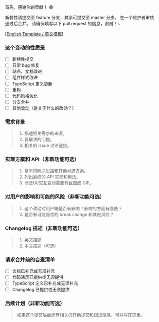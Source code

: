 首先，感谢你的贡献！ 😄

新特性请提交至 feature 分支，其余可提交至 master 分支。
在一个维护者审核通过后合并。
请确保填写以下 pull request 的信息，谢谢！~

[[English Template / 英文模板](?expand=1)]

### 这个变动的性质是

- [ ] 新特性提交
- [ ] 日常 bug 修复
- [ ] 站点、文档改进
- [ ] 组件样式改进
- [ ] TypeScript 定义更新
- [ ] 重构
- [ ] 代码风格优化
- [ ] 分支合并
- [ ] 其他改动（是关于什么的改动？）

### 需求背景

> 1. 描述相关需求的来源。
> 2. 要解决的问题。
> 3. 相关的 issue 讨论链接。

### 实现方案和 API（非新功能可选）

> 1. 基本的解决思路和其他可选方案。
> 2. 列出最终的 API 实现和用法。
> 3. 涉及UI/交互变动需要有截图或 GIF。

### 对用户的影响和可能的风险（非新功能可选）

> 1. 这个改动对用户端是否有影响？影响的方面有哪些？
> 2. 是否有可能隐含的 break change 和其他风险？

### Changelog 描述（非新功能可选）

> 1. 英文描述
> 2. 中文描述（可选）

### 请求合并前的自查清单

- [ ] 文档已补充或无须补充
- [ ] 代码演示已提供或无须提供
- [ ] TypeScript 定义已补充或无须补充
- [ ] Changelog 已提供或无须提供

### 后续计划（非新功能可选）

> 如果这个提交后面还有相关的其他提交和跟进信息，可以写在这里。